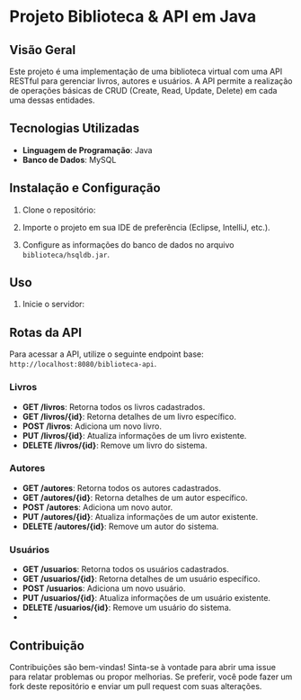 # Projeto Biblioteca & API em Java

## Visão Geral
Este projeto é uma implementação de uma biblioteca virtual com uma API RESTful para gerenciar livros, autores e usuários. A API permite a realização de operações básicas de CRUD (Create, Read, Update, Delete) em cada uma dessas entidades.

## Tecnologias Utilizadas
- **Linguagem de Programação**: Java
- **Banco de Dados**: MySQL

## Instalação e Configuração
1. Clone o repositório:

2. Importe o projeto em sua IDE de preferência (Eclipse, IntelliJ, etc.).

3. Configure as informações do banco de dados no arquivo `biblioteca/hsqldb.jar`.

## Uso
1. Inicie o servidor:


## Rotas da API
Para acessar a API, utilize o seguinte endpoint base: `http://localhost:8080/biblioteca-api`.

### Livros
- **GET /livros**: Retorna todos os livros cadastrados.
- **GET /livros/{id}**: Retorna detalhes de um livro específico.
- **POST /livros**: Adiciona um novo livro.
- **PUT /livros/{id}**: Atualiza informações de um livro existente.
- **DELETE /livros/{id}**: Remove um livro do sistema.

### Autores
- **GET /autores**: Retorna todos os autores cadastrados.
- **GET /autores/{id}**: Retorna detalhes de um autor específico.
- **POST /autores**: Adiciona um novo autor.
- **PUT /autores/{id}**: Atualiza informações de um autor existente.
- **DELETE /autores/{id}**: Remove um autor do sistema.

### Usuários
- **GET /usuarios**: Retorna todos os usuários cadastrados.
- **GET /usuarios/{id}**: Retorna detalhes de um usuário específico.
- **POST /usuarios**: Adiciona um novo usuário.
- **PUT /usuarios/{id}**: Atualiza informações de um usuário existente.
- **DELETE /usuarios/{id}**: Remove um usuário do sistema.
- 
## Contribuição
Contribuições são bem-vindas! Sinta-se à vontade para abrir uma issue para relatar problemas ou propor melhorias. Se preferir, você pode fazer um fork deste repositório e enviar um pull request com suas alterações.
